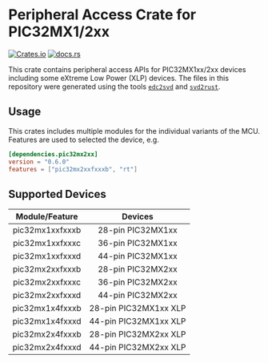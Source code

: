 # Peripheral Access Crate for PIC32MX1/2xx

[![Crates.io](https://img.shields.io/crates/v/pic32mx2xx.svg)](https://crates.io/crates/pic32mx2xx)
[![docs.rs](https://img.shields.io/docsrs/pic32mx2xx.svg)](https://docs.rs/pic32mx2xx)

This crate contains peripheral access APIs for PIC32MX1xx/2xx devices including
some eXtreme Low Power (XLP) devices. The files in this repository were
generated using the tools [`edc2svd`] and [`svd2rust`].

[`edc2svd`]: https://github.com/kiffie/edc2svd
[`svd2rust`]: https://crates.io/crates/svd2rust

## Usage

This crates includes multiple modules for the individual variants of the MCU.
Features are used to selected the device, e.g.

```toml
[dependencies.pic32mx2xx]
version = "0.6.0"
features = ["pic32mx2xxfxxxb", "rt"]
```

## Supported Devices

| Module/Feature | Devices |
|:--------------:|:-------:|
| pic32mx1xxfxxxb | 28-pin PIC32MX1xx |
| pic32mx1xxfxxxc | 36-pin PIC32MX1xx |
| pic32mx1xxfxxxd | 44-pin PIC32MX1xx |
| pic32mx2xxfxxxb | 28-pin PIC32MX2xx |
| pic32mx2xxfxxxc | 36-pin PIC32MX2xx |
| pic32mx2xxfxxxd | 44-pin PIC32MX2xx |
| pic32mx1x4fxxxb | 28-pin PIC32MX1xx XLP |
| pic32mx1x4fxxxd | 44-pin PIC32MX1xx XLP |
| pic32mx2x4fxxxb | 28-pin PIC32MX2xx XLP |
| pic32mx2x4fxxxd | 44-pin PIC32MX2xx XLP |
